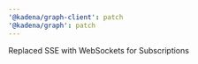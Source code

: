 ```yaml
---
'@kadena/graph-client': patch
'@kadena/graph': patch
---
```


Replaced SSE with WebSockets for Subscriptions
